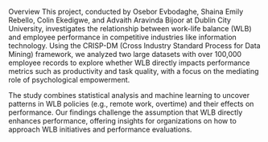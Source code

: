 Overview
This project, conducted by Osebor Evbodaghe, Shaina Emily Rebello, Colin Ekedigwe, and Advaith Aravinda Bijoor at Dublin City University, investigates the relationship between work-life balance (WLB) and employee performance in competitive industries like information technology. Using the CRISP-DM (Cross Industry Standard Process for Data Mining) framework, we analyzed two large datasets with over 100,000 employee records to explore whether WLB directly impacts performance metrics such as productivity and task quality, with a focus on the mediating role of psychological empowerment.

The study combines statistical analysis and machine learning to uncover patterns in WLB policies (e.g., remote work, overtime) and their effects on performance. Our findings challenge the assumption that WLB directly enhances performance, offering insights for organizations on how to approach WLB initiatives and performance evaluations.
